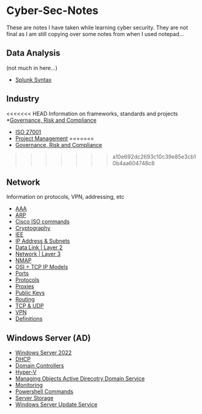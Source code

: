 # Cyber-Sec-Notes
These are notes I have taken while learning cyber security.
They are not final as I am still copying over some notes from when
I used notepad...

## Data Analysis
(not much in here...)
* [Splunk Syntax]()

## Industry
<<<<<<< HEAD
Information on frameworks, standards and projects
*[Governance, Risk and Compliance](https://github.com/Shikiso/Cyber-Sec-Notes/blob/main/Industry/GRC.md)
* [ISO 27001](https://github.com/Shikiso/Cyber-Sec-Notes/blob/main/Industry/ISO%2027001.md)
* [Project Management](https://github.com/Shikiso/Cyber-Sec-Notes/blob/main/Industry/Project%20Management.md)
=======
* [Governance, Risk and Compliance](https://github.com/Shikiso/Cyber-Sec-Notes/blob/main/Industry/GRC.md)
>>>>>>> a10e692dc2693c10c39e85e3cb10b4aa604748c8

## Network
Information on protocols, VPN, addressing, etc
* [AAA](https://github.com/Shikiso/Cyber-Sec-Notes/blob/main/Networking/AAA.md)
* [ARP](https://github.com/Shikiso/Cyber-Sec-Notes/blob/main/Networking/ARP.md)
* [Cisco ISO commands](https://github.com/Shikiso/Cyber-Sec-Notes/blob/main/Networking/Cisco%20ISO.md)
* [Cryptography](https://github.com/Shikiso/Cyber-Sec-Notes/blob/main/Networking/Cryptography.md)
* [IEE](https://github.com/Shikiso/Cyber-Sec-Notes/blob/main/Networking/IEE.md)
* [IP Address & Subnets](https://github.com/Shikiso/Cyber-Sec-Notes/blob/main/Networking/IP%20Addressing%20and%20Subnets.md)
* [Data Link | Layer 2](https://github.com/Shikiso/Cyber-Sec-Notes/blob/main/Networking/Layer%202%20-%20Data%20Link.md)
* [Network | Layer 3](https://github.com/Shikiso/Cyber-Sec-Notes/blob/main/Networking/Layer%203%20-%20Network.md)
* [NMAP](https://github.com/Shikiso/Cyber-Sec-Notes/blob/main/Networking/NMAP.md)
* [OSI + TCP IP Models](https://github.com/Shikiso/Cyber-Sec-Notes/blob/main/Networking/OSI%20%26%20TCP%20IP%20Models.md)
* [Ports](https://github.com/Shikiso/Cyber-Sec-Notes/blob/main/Networking/Ports.md)
* [Protocols](https://github.com/Shikiso/Cyber-Sec-Notes/blob/main/Networking/Protocols.md)
* [Proxies](https://github.com/Shikiso/Cyber-Sec-Notes/blob/main/Networking/Proxy.md)
* [Public Keys](https://github.com/Shikiso/Cyber-Sec-Notes/blob/main/Networking/Public%20Key.md)
* [Routing](https://github.com/Shikiso/Cyber-Sec-Notes/blob/main/Networking/Routing.md)
* [TCP & UDP](https://github.com/Shikiso/Cyber-Sec-Notes/blob/main/Networking/TCP%20%26%20UDP%20Connection.md)
* [VPN](https://github.com/Shikiso/Cyber-Sec-Notes/blob/main/Networking/VPN.md)
* [Definitions](https://github.com/Shikiso/Cyber-Sec-Notes/blob/main/Networking/Definitions.md)

## Windows Server (AD)
* [Windows Server 2022](https://github.com/Shikiso/Cyber-Sec-Notes/blob/main/Windows%20Server/Windows%20Server%202022.md)
* [DHCP](https://github.com/Shikiso/Cyber-Sec-Notes/blob/main/Windows%20Server/DHCP.md)
* [Domain Controllers](https://github.com/Shikiso/Cyber-Sec-Notes/blob/main/Windows%20Server/Domain%20Controllers.md)
* [Hyper-V](https://github.com/Shikiso/Cyber-Sec-Notes/blob/main/Windows%20Server/Hyper-V.md)
* [Managing Objects Active Direcotry Domain Service](https://github.com/Shikiso/Cyber-Sec-Notes/blob/main/Windows%20Server/Managing%20objects%20in%20AD%20DS.md)
* [Monitoring](https://github.com/Shikiso/Cyber-Sec-Notes/blob/main/Windows%20Server/Monitoring.md)
* [Powershell Commands](https://github.com/Shikiso/Cyber-Sec-Notes/blob/main/Windows%20Server/Powershell.md)
* [Server Storage](https://github.com/Shikiso/Cyber-Sec-Notes/blob/main/Windows%20Server/Storage.md)
* [Windows Server Update Service](https://github.com/Shikiso/Cyber-Sec-Notes/blob/main/Windows%20Server/WSUS.md)
